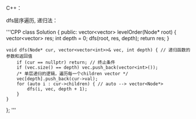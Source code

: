 C++：

dfs层序遍历, 递归法：

'''CPP
class Solution {
public:
    vector<vector<int>> levelOrder(Node* root) {
        vector<vector<int>> res;
        int depth = 0;
        dfs(root, res, depth);
        return res;
    }
    
    void dfs(Node* cur, vector<vector<int>>& vec, int depth) { // 递归函数的参数和返回值
        if (cur == nullptr) return; // 终止条件
        if (vec.size() == depth) vec.push_back(vector<int>());
        /* 单层递归的逻辑，遍历每一个children vector */
        vec[depth].push_back(cur->val); 
        for (auto i : cur->children) { // auto --> vector<Node*>
            dfs(i, vec, depth + 1);
        }
    }
};
'''
